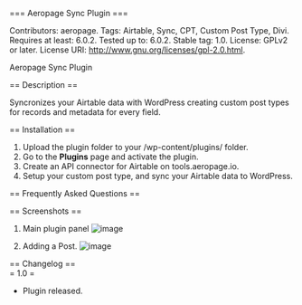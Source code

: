 === Aeropage Sync Plugin ===
 
Contributors: aeropage. 
Tags: Airtable, Sync, CPT, Custom Post Type, Divi. 
Requires at least: 6.0.2. 
Tested up to: 6.0.2. 
Stable tag: 1.0. 
License: GPLv2 or later. 
License URI: http://www.gnu.org/licenses/gpl-2.0.html. 
  
Aeropage Sync Plugin

== Description ==
  
Syncronizes your Airtable data with WordPress creating custom post types for records and metadata for every field.
  
== Installation ==
  
1. Upload the plugin folder to your /wp-content/plugins/ folder.
2. Go to the **Plugins** page and activate the plugin.
3. Create an API connector for Airtable on tools.aeropage.io.
4. Setup your custom post type, and sync your Airtable data to WordPress.
  
== Frequently Asked Questions ==
  
== Screenshots ==
1. Main plugin panel
![image](https://user-images.githubusercontent.com/46200125/195354839-2750b741-ddee-4470-9092-5a3f8bb05b3b.png)
 
2. Adding a Post. 
![image](https://user-images.githubusercontent.com/46200125/195353227-94b6d11c-b74c-4bb4-965a-ee3563d1fffc.png)

== Changelog ==
<br/>
= 1.0 =
<br/>
* Plugin released. 

